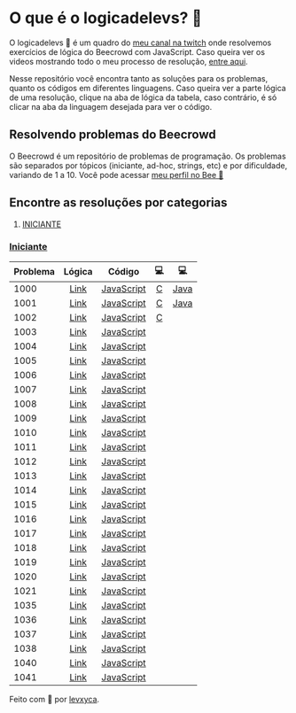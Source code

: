 # O que é o logicadelevs? 🤔

O logicadelevs 🤔 é um quadro do [meu canal na twitch](https://www.twitch.tv/levxyca) onde resolvemos exercícios de lógica do Beecrowd com JavaScript. Caso queira ver os videos mostrando todo o meu processo de resolução, [entre aqui](https://www.twitch.tv/collections/Hrs-vix_lRbAcA).

Nesse repositório você encontra tanto as soluções para os problemas, quanto os códigos em diferentes linguagens. Caso queira ver a parte lógica de uma resolução, clique na aba de lógica da tabela, caso contrário, é só clicar na aba da linguagem desejada para ver o código.

## Resolvendo problemas do Beecrowd

O Beecrowd é um repositório de problemas de programação. Os problemas são separados por tópicos (iniciante, ad-hoc, strings, etc) e por dificuldade, variando de 1 a 10. Você pode acessar [meu perfil no Bee 🔗](https://www.beecrowd.com.br/judge/pt/profile/565766)

## Encontre as resoluções por categorias

1. [INICIANTE](#iniciante)

### [Iniciante](#iniciante)

| Problema |       Lógica      |         Código          | 💻 | 💻 |
| -------- | :---------------------------------------: | :---------------------: | :---------------------: | :---------------------: |
| 1000     | [Link](logica/iniciante/1000.md) | [JavaScript](iniciante/js/1000.js) | [C](iniciante/c/1000.c) | [Java](iniciante/java/1000.java)
| 1001     | [Link](logica/iniciante/1001.md) | [JavaScript](iniciante/js/1001.js) | [C](iniciante/c/1001.c) | [Java](iniciante/java/1001.java)
| 1002     | [Link](logica/iniciante/1002.md) | [JavaScript](iniciante/js/1002.js) | [C](iniciante/c/1002.c)
| 1003     | [Link](logica/iniciante/1003.md) | [JavaScript](iniciante/js/1003.js)
| 1004     | [Link](logica/iniciante/1004.md) | [JavaScript](iniciante/js/1004.js)
| 1005     | [Link](logica/iniciante/1005.md) | [JavaScript](iniciante/js/1005.js)
| 1006     | [Link](logica/iniciante/1006.md) | [JavaScript](iniciante/js/1006.js)
| 1007     | [Link](logica/iniciante/1007.md) | [JavaScript](iniciante/js/1007.js)
| 1008     | [Link](logica/iniciante/1008.md) | [JavaScript](iniciante/js/1008.js)
| 1009     | [Link](logica/iniciante/1009.md) | [JavaScript](iniciante/js/1009.js)
| 1010     | [Link](logica/iniciante/1010.md) | [JavaScript](iniciante/js/1010.js)
| 1011     | [Link](logica/iniciante/1011.md) | [JavaScript](iniciante/js/1011.js)
| 1012     | [Link](logica/iniciante/1012.md) | [JavaScript](iniciante/js/1012.js)
| 1013     | [Link](logica/iniciante/1013.md) | [JavaScript](iniciante/js/1013.js)
| 1014     | [Link](logica/iniciante/1014.md) | [JavaScript](iniciante/js/1014.js)
| 1015     | [Link](logica/iniciante/1015.md) | [JavaScript](iniciante/js/1015.js)
| 1016     | [Link](logica/iniciante/1016.md) | [JavaScript](iniciante/js/1016.js)
| 1017     | [Link](logica/iniciante/1017.md) | [JavaScript](iniciante/js/1017.js)
| 1018     | [Link](logica/iniciante/1018.md) | [JavaScript](iniciante/js/1018.js)
| 1019     | [Link](logica/iniciante/1019.md) | [JavaScript](iniciante/js/1019.js)
| 1020     | [Link](logica/iniciante/1020.md) | [JavaScript](iniciante/js/1020.js)
| 1021     | [Link](logica/iniciante/1021.md) | [JavaScript](iniciante/js/1021.js)
| 1035     | [Link](logica/iniciante/1035.md) | [JavaScript](iniciante/js/1035.js)
| 1036     | [Link](logica/iniciante/1036.md) | [JavaScript](iniciante/js/1036.js)
| 1037     | [Link](logica/iniciante/1037.md) | [JavaScript](iniciante/js/1037.js)
| 1038     | [Link](logica/iniciante/1038.md) | [JavaScript](iniciante/js/1038.js)
| 1040     | [Link](logica/iniciante/1040.md) | [JavaScript](iniciante/js/1040.js)
| 1041     | [Link](logica/iniciante/1041.md) | [JavaScript](iniciante/js/1041.js)

Feito com 💙 por [levxyca](https://levxyca.com/).
